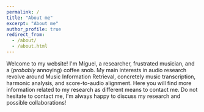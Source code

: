 ```yaml
---
permalink: /
title: "About me"
excerpt: "About me"
author_profile: true
redirect_from: 
  - /about/
  - /about.html
---
```


Welcome to my website! I'm Miguel, a researcher, frustrated musician, and a (*probably* annoying) coffee snob.
My main interests in audio research revolve around Music Information Retrieval, concretely music transcription, 
harmonic analysis, and score-to-audio alignment. Here you will find more information related to my research as different
means to contact me. Do not hesitate to contact me, I'm always happy to discuss my research and possible collaborations! 